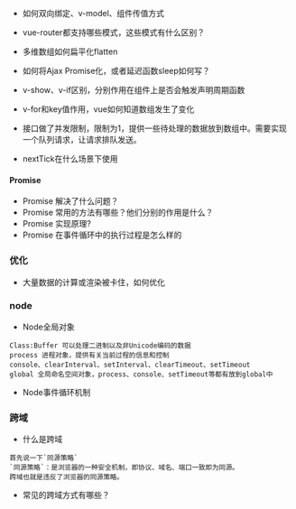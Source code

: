 - 如何双向绑定、v-model、组件传值方式

- vue-router都支持哪些模式，这些模式有什么区别？

- 多维数组如何扁平化flatten

- 如何将Ajax Promise化，或者延迟函数sleep如何写？

- v-show、v-if区别，分别作用在组件上是否会触发声明周期函数

- v-for和key值作用，vue如何知道数组发生了变化

- 接口做了并发限制，限制为1，提供一些待处理的数据放到数组中。需要实现一个队列请求，让请求排队发送。

- nextTick在什么场景下使用

#### Promise

- Promise 解决了什么问题？
- Promise 常用的方法有哪些？他们分别的作用是什么？
- Promise 实现原理?
- Promise 在事件循环中的执行过程是怎么样的

### 优化

- 大量数据的计算或渲染被卡住，如何优化


### node
- Node全局对象
```
Class:Buffer 可以处理二进制以及非Unicode编码的数据
process 进程对象，提供有关当前过程的信息和控制
console、clearInterval、setInterval、clearTimeout、setTimeout
global 全局命名空间对象，process、console、setTimeout等都有放到global中
```
- Node事件循环机制


### 跨域
 - 什么是跨域
 ```
首先说一下`同源策略`
`同源策略`：是浏览器的一种安全机制，即协议、域名、端口一致即为同源。 
跨域也就是违反了浏览器的同源策略。
 ```
 - 常见的跨域方式有哪些？
